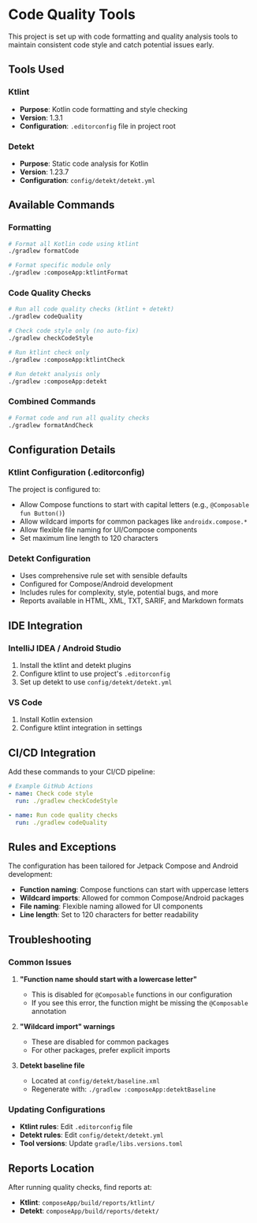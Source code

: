 # Code Quality Tools

This project is set up with code formatting and quality analysis tools to maintain consistent code style and catch potential issues early.

## Tools Used

### Ktlint
- **Purpose**: Kotlin code formatting and style checking
- **Version**: 1.3.1
- **Configuration**: `.editorconfig` file in project root

### Detekt  
- **Purpose**: Static code analysis for Kotlin
- **Version**: 1.23.7
- **Configuration**: `config/detekt/detekt.yml`

## Available Commands

### Formatting
```bash
# Format all Kotlin code using ktlint
./gradlew formatCode

# Format specific module only
./gradlew :composeApp:ktlintFormat
```

### Code Quality Checks
```bash
# Run all code quality checks (ktlint + detekt)
./gradlew codeQuality

# Check code style only (no auto-fix)
./gradlew checkCodeStyle

# Run ktlint check only
./gradlew :composeApp:ktlintCheck

# Run detekt analysis only
./gradlew :composeApp:detekt
```

### Combined Commands
```bash
# Format code and run all quality checks
./gradlew formatAndCheck
```

## Configuration Details

### Ktlint Configuration (.editorconfig)
The project is configured to:
- Allow Compose functions to start with capital letters (e.g., `@Composable fun Button()`)
- Allow wildcard imports for common packages like `androidx.compose.*`
- Allow flexible file naming for UI/Compose components
- Set maximum line length to 120 characters

### Detekt Configuration
- Uses comprehensive rule set with sensible defaults
- Configured for Compose/Android development
- Includes rules for complexity, style, potential bugs, and more
- Reports available in HTML, XML, TXT, SARIF, and Markdown formats

## IDE Integration

### IntelliJ IDEA / Android Studio
1. Install the ktlint and detekt plugins
2. Configure ktlint to use project's `.editorconfig`
3. Set up detekt to use `config/detekt/detekt.yml`

### VS Code
1. Install Kotlin extension
2. Configure ktlint integration in settings

## CI/CD Integration

Add these commands to your CI/CD pipeline:
```yaml
# Example GitHub Actions
- name: Check code style
  run: ./gradlew checkCodeStyle

- name: Run code quality checks  
  run: ./gradlew codeQuality
```

## Rules and Exceptions

The configuration has been tailored for Jetpack Compose and Android development:

- **Function naming**: Compose functions can start with uppercase letters
- **Wildcard imports**: Allowed for common Compose/Android packages
- **File naming**: Flexible naming allowed for UI components
- **Line length**: Set to 120 characters for better readability

## Troubleshooting

### Common Issues

1. **"Function name should start with a lowercase letter"**
   - This is disabled for `@Composable` functions in our configuration
   - If you see this error, the function might be missing the `@Composable` annotation

2. **"Wildcard import" warnings**  
   - These are disabled for common packages
   - For other packages, prefer explicit imports

3. **Detekt baseline file**
   - Located at `config/detekt/baseline.xml`
   - Regenerate with: `./gradlew :composeApp:detektBaseline`

### Updating Configurations

- **Ktlint rules**: Edit `.editorconfig` file
- **Detekt rules**: Edit `config/detekt/detekt.yml`
- **Tool versions**: Update `gradle/libs.versions.toml`

## Reports Location

After running quality checks, find reports at:
- **Ktlint**: `composeApp/build/reports/ktlint/`
- **Detekt**: `composeApp/build/reports/detekt/`

